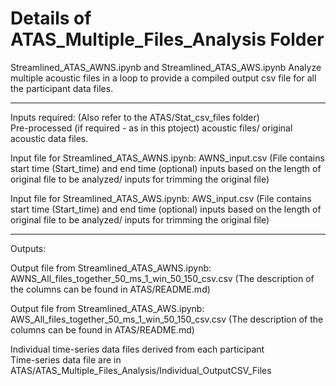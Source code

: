 # Details of ATAS_Multiple_Files_Analysis Folder  

Streamlined_ATAS_AWNS.ipynb and Streamlined_ATAS_AWS.ipynb
Analyze multiple acoustic files in a loop to provide a compiled output csv file for all the participant data files. 

------------------------------------------  
Inputs required:  (Also refer to the ATAS/Stat_csv_files folder)  
Pre-processed (if required - as in this ptoject) acoustic files/ original acoustic data files. 

Input file for Streamlined_ATAS_AWNS.ipynb:
AWNS_input.csv
(File contains start time (Start_time) and end time (optional) inputs based on the length of original file to be analyzed/ inputs for trimming the original file)

Input file for Streamlined_ATAS_AWS.ipynb:
AWS_input.csv
(File contains start time (Start_time) and end time (optional) inputs based on the length of original file to be analyzed/ inputs for trimming the original file)

------------------------------------------  

Outputs:

Output file from Streamlined_ATAS_AWNS.ipynb:
AWNS_All_files_together_50_ms_1_win_50_150_csv.csv (The description of the columns can be found in ATAS/README.md)

Output file from Streamlined_ATAS_AWS.ipynb:
AWS_All_files_together_50_ms_1_win_50_150_csv.csv (The description of the columns can be found in ATAS/README.md)

Individual time-series data files derived from each participant  
Time-series data file are in ATAS/ATAS_Multiple_Files_Analysis/Individual_OutputCSV_Files  

